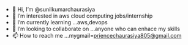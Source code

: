 - 👋 Hi, I’m @sunilkumarchaurasiya
- 👀 I’m interested in aws cloud computing jobs/internship
- 🌱 I’m currently learning ...aws,devops
- 💞️ I’m looking to collaborate on ...anyone who can enhace my skills
- 📫 How to reach me ...mygmail=priencechaurasiya805@gmail.com

<!---
sunilkumarchaurasiya/sunilkumarchaurasiya is a ✨ special ✨ repository because its `README.md` (this file) appears on your GitHub profile.
You can click the Preview link to take a look at your changes.
--->
